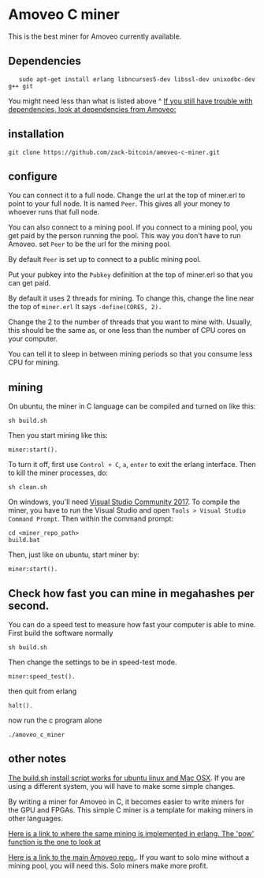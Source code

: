 Amoveo C miner
=============

This is the best miner for Amoveo currently available.


## Dependencies
```
   sudo apt-get install erlang libncurses5-dev libssl-dev unixodbc-dev g++ git
```
You might need less than what is listed above ^
[If you still have trouble with dependencies, look at dependencies from Amoveo: ](https://github.com/zack-bitcoin/amoveo/blob/master/docs/getting-started/dependencies.md)


## installation
```
git clone https://github.com/zack-bitcoin/amoveo-c-miner.git
```


## configure

You can connect it to a full node. Change the url at the top of miner.erl to point to your full node. It is named `Peer`. This gives all your money to whoever runs that full node.

You can also connect to a mining pool. If you connect to a mining pool, you get paid by the person running the pool.
This way you don't have to run Amoveo.
set `Peer` to be the url for the mining pool.

By default `Peer` is set up to connect to a public mining pool.

Put your pubkey into the `Pubkey` definition at the top of miner.erl so that you can get paid. 

By default it uses 2 threads for mining. To change this, change the line near the top of `miner.erl`
It says `-define(CORES, 2).`

Change the 2 to the number of threads that you want to mine with. Usually, this should be the same as, or one less than the number of CPU cores on your computer.

You can tell it to sleep in between mining periods so that you consume less CPU for mining.



## mining

On ubuntu, the miner in C language can be compiled and turned on like this: 
```
sh build.sh 
```
Then you start mining like this:
```
miner:start().
```
To turn it off, first use `Control + C`, `a`, `enter` to exit the erlang interface.
Then to kill the miner processes, do:
```
sh clean.sh
```

On windows, you'll need [Visual Studio Community 2017](https://www.visualstudio.com/downloads/). To compile the miner, you have to run the Visual Studio and open `Tools > Visual Studio Command Prompt`. Then within the command prompt:
```
cd <miner_repo_path>
build.bat
```
Then, just like on ubuntu, start miner by:
```
miner:start().
```



## Check how fast you can mine in megahashes per second.

You can do a speed test to measure how fast your computer is able to mine. First build the software normally
```
sh build.sh
```
Then change the settings to be in speed-test mode.
```
miner:speed_test().
```
then quit from erlang
```
halt().
```
now run the c program alone
```
./amoveo_c_miner
```

## other notes

[The build.sh install script works for ubuntu linux and Mac OSX](build.sh). If you are using a different system, you will have to make some simple changes.

By writing a miner for Amoveo in C, it becomes easier to write miners for the GPU and FPGAs.
This simple C miner is a template for making miners in other languages.

[Here is a link to where the same mining is implemented in erlang. The 'pow' function is the one to look at](https://github.com/BumblebeeBat/pink_crypto)

[Here is a link to the main Amoveo repo.](https://github.com/zack-bitcoin/amoveo). If you want to solo mine without a mining pool, you will need this. Solo miners make more profit.
